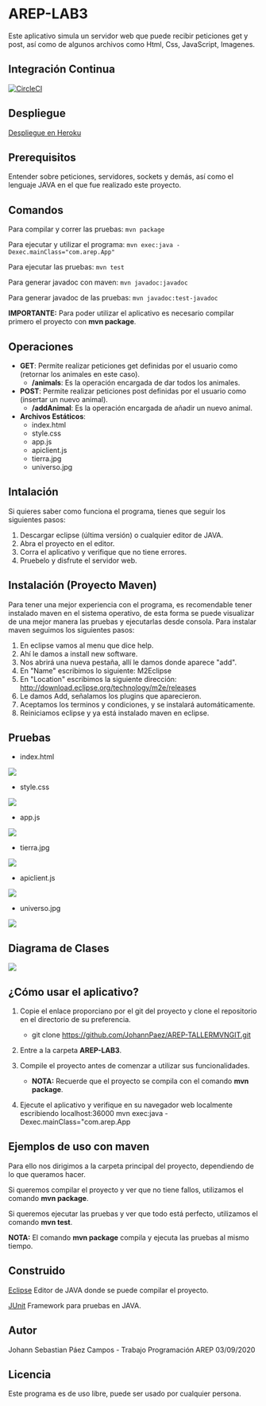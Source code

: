 # AREP-LAB3 
 
Este aplicativo simula un servidor web que puede recibir peticiones get y post, así como de algunos archivos como Html, Css, JavaScript, Imagenes.
 
 ## Integración Continua
 [![CircleCI](https://circleci.com/gh/JohannPaez/AREP-LAB3.svg?style=svg)](https://circleci.com/gh/JohannPaez/AREP-LAB3)
 
 ## Despliegue
 [Despliegue en Heroku](https://lit-sands-44843.herokuapp.com/)
 
 ## Prerequisitos
 
 Entender sobre peticiones, servidores, sockets y demás, así como el lenguaje JAVA en el que fue realizado este proyecto.
 
 ## Comandos 
  Para compilar y correr las pruebas: ```mvn package```
  
  Para ejecutar y utilizar el programa: ```mvn exec:java -Dexec.mainClass="com.arep.App"```

  Para ejecutar las pruebas: ```mvn test```
  
  Para generar javadoc con maven: ```mvn javadoc:javadoc```
  
  Para generar javadoc de las pruebas: ```mvn javadoc:test-javadoc```
  
  **IMPORTANTE:** Para poder utilizar el aplicativo es necesario compilar primero el proyecto con **mvn package**.
 
 ## Operaciones
 - **GET**: Permite realizar peticiones get definidas por el usuario como (retornar los animales en este caso).
 	- **/animals**: Es la operación encargada de dar todos los animales.
 - **POST**: Permite realizar peticiones post definidas por el usuario como (insertar un nuevo animal).
 	- **/addAnimal**: Es la operación encargada de añadir un nuevo animal.
 - **Archivos Estáticos**:
 	- index.html
	- style.css
	- app.js
	- apiclient.js
	- tierra.jpg
	- universo.jpg

## Intalación 
Si quieres saber como funciona el programa, tienes que seguir los siguientes pasos:
1. Descargar eclipse (última versión) o cualquier editor de JAVA.
2. Abra el proyecto en el editor.
3. Corra el aplicativo y verifique que no tiene errores.
4. Pruebelo y disfrute el servidor web.

## Instalación (Proyecto Maven)
Para tener una mejor experiencia con el programa, es recomendable tener instalado maven en el sistema operativo,
de esta forma se puede visualizar de una mejor manera las pruebas y ejecutarlas desde consola.
Para instalar maven seguimos los siguientes pasos:
1. En eclipse vamos al menu que dice help.
2. Ahí le damos a install new software.
3. Nos abrirá una nueva pestaña, allí le damos donde aparece "add".
4. En "Name" escribimos lo siguiente: M2Eclipse
5. En "Location" escribimos la siguiente dirección: http://download.eclipse.org/technology/m2e/releases
6. Le damos Add, señalamos los plugins que aparecieron.
7. Aceptamos los terminos y condiciones, y se instalará automáticamente.
8. Reiniciamos eclipse y ya está instalado maven en eclipse.

## Pruebas
- index.html

![](Images/PruebaIndex.png)


- style.css

![](Images/PruebaCss.png)


- app.js

![](Images/PruebaJS_1.png)


- tierra.jpg

![](Images/PruebaImg_1.png)


- apiclient.js

![](Images/PruebaJS_2.png)


- universo.jpg

![](Images/PruebaImg_2.png)


## Diagrama de Clases

![](Images/Diagrama.png)


## ¿Cómo usar el aplicativo?
1. Copie el enlace proporciano por el git del proyecto y clone el repositorio en el directorio de su preferencia.

	- git clone https://github.com/JohannPaez/AREP-TALLERMVNGIT.git
2. Entre a la carpeta **AREP-LAB3**.
3. Compile el proyecto antes de comenzar a utilizar sus funcionalidades.

	- **NOTA:** Recuerde que el proyecto se compila con el comando **mvn package**.
4. Ejecute el aplicativo y verifique en su navegador web localmente escribiendo localhost:36000
		  mvn exec:java -Dexec.mainClass="com.arep.App

## Ejemplos de uso con maven
Para ello nos dirigimos a la carpeta principal del proyecto, dependiendo de lo que queramos hacer.

Si queremos compilar el proyecto y ver que no tiene fallos, utilizamos el comando **mvn package**.

Si queremos ejecutar las pruebas y ver que todo está perfecto, utilizamos el comando **mvn test**.

**NOTA:** El comando **mvn package** compila y ejecuta las pruebas al mismo tiempo.

## Construido 
[Eclipse](https://www.eclipse.org/) Editor de JAVA donde se puede compilar el proyecto. 

[JUnit](https://junit.org/junit5/) Framework para pruebas en JAVA.

## Autor
Johann Sebastian Páez Campos - Trabajo Programación AREP 03/09/2020

## Licencia
Este programa es de uso libre, puede ser usado por cualquier persona.

